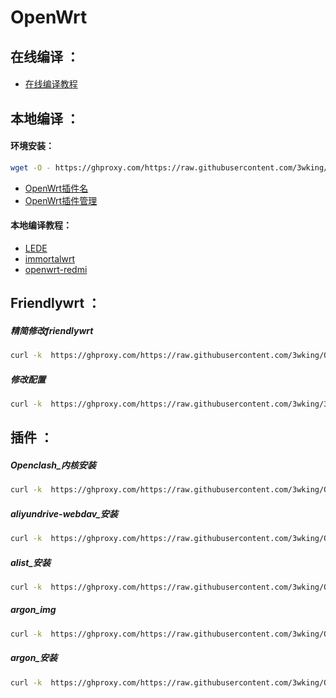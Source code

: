 # OpenWrt
## 在线编译 ：
#### 
* [在线编译教程](https://github.com/3wking/OpenWrt/blob/main/Compile/Online/README.md)
## 本地编译 ：
#### 环境安装：
```sh
wget -O - https://ghproxy.com/https://raw.githubusercontent.com/3wking/OpenWrt/main/Compile/Local_Compilation/env.sh | bash
```
* [OpenWrt插件名](/Compile/Local/Pluginqa_Name.txt)
* [OpenWrt插件管理](/Compile/Local/Plug-ina_Manager.txt)
#### 本地编译教程：
* [LEDE](/Compile/Local/LEDE.md)
* [immortalwrt](/Compile/Local/immortalwrt.md)
* [openwrt-redmi](/Compile/Local/openwrt-redmi.md)

## Friendlywrt ：
##### 精简修改friendlywrt
```sh
curl -k  https://ghproxy.com/https://raw.githubusercontent.com/3wking/OpenWrt/main/friendlywrt/remove.sh | bash
```
##### 修改配置
```sh
curl -k  https://ghproxy.com/https://raw.githubusercontent.com/3wking/3wking.github.io/main/OpenWrt/config.sh | bash
```

## 插件 ：
##### Openclash_内核安装
```sh
curl -k  https://ghproxy.com/https://raw.githubusercontent.com/3wking/OpenWrt/main/Shell/clash_core.sh | bash
```
##### aliyundrive-webdav_安装
```sh
curl -k  https://ghproxy.com/https://raw.githubusercontent.com/3wking/OpenWrt/main/Shell/aliyundrive-webdav.sh | bash
```
##### alist_安装
```sh
curl -k  https://ghproxy.com/https://raw.githubusercontent.com/3wking/OpenWrt/main/Shell/alist.sh | bash
```
##### argon_img
```sh
curl -k  https://ghproxy.com/https://raw.githubusercontent.com/3wking/OpenWrt/main/Shell/argon_img.sh | bash
```
##### argon_安装
```sh
curl -k  https://ghproxy.com/https://raw.githubusercontent.com/3wking/OpenWrt/main/Shell/argon.sh | bash
```